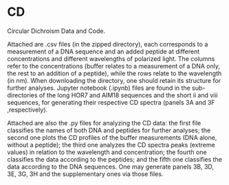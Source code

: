 # CD
Circular Dichroism Data and Code.

Attached are .csv files (in the zipped directory), each corresponds to a measurement of a DNA sequence and an added peptide at different concentrations and different wavelengths of polarized light.
The columns refer to the concentrations (buffer relates to a measurement of a DNA only, the rest to an addition of a peptide), while the rows relate to the wavelength (in nm).
When downloading the directory, one should retain its structure for further analyses. Jupyter notebook (.ipynb) files are found in the sub-directories of the long HOR7 and AIM18 sequences and the short ii and viii sequences, for generating their respective CD spectra (panels 3A and 3F ,respectively). 

Attached are also the .py files for analyzing the CD data: the first file classifies the names of both DNA and peptides for further analyses; the second one plots the CD profiles of the buffer measurements (DNA alone, without a peptide); the third one analyzes the CD spectra peaks (extreme values) in relation to the wavelength and concentration; the fourth one classifies the data according to the peptides; and the fifth one classifies the data according to the DNA sequences. One may generate panels 3B, 3D, 3E, 3G, 3H and the supplementary ones via those files.

